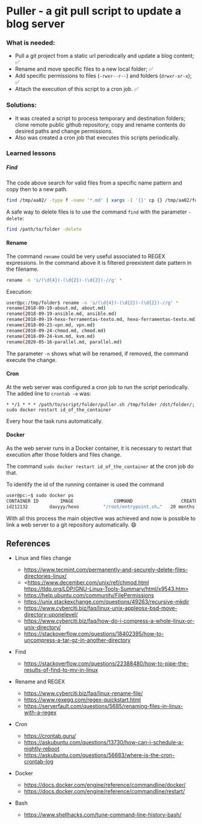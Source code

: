 # Puller - a git pull script to update a blog server


### What is needed:

- Pull a git project from a static url periodically and update a blog content; :white_check_mark:
- Rename and move specific files to a new local folder; :white_check_mark:
- Add specific permissions to files (`-rwxr--r--`) and folders (`drwxr-xr-x`); :white_check_mark:
- Attach the execution of this script to a cron job. :white_check_mark:

### Solutions:
- It was created a script to process temporary and destination folders; clone remote public github repository; copy and rename contents do desired paths and change permissions.
- Also was created a cron job that executes this scripts periodically.


### Learned lessons

##### Find

The code above search for valid files from a specific name pattern and copy then to a new path.

```sh
find /tmp/aa02/ -type f -name '*.md' | xargs -I '{}' cp {} /tmp/aa02/folder
```

A safe way to delete files is to use the command `find` with the parameter `-delete`:

```sh
find /path/to/folder -delete
```

#### Rename

The command `rename` could be very useful associated to REGEX expressions. In the command above it is filtered preexistent date pattern in the filename.

```sh
rename -n 's/(\d{4})-(\d{2})-(\d{2})-//g' *
```

Execution:

```sh
user@pc:/tmp/folder$ rename -n 's/(\d{4})-(\d{2})-(\d{2})-//g' *
rename(2018-09-19-about.md, about.md)
rename(2018-09-19-ansible.md, ansible.md)
rename(2018-09-19-hexo-ferramentas-texto.md, hexo-ferramentas-texto.md)
rename(2018-09-23-vpn.md, vpn.md)
rename(2018-09-24-chmod.md, chmod.md)
rename(2018-09-24-kvm.md, kvm.md)
rename(2020-05-16-parallel.md, parallel.md)
```
The parameter `-n` shows what will be renamed, if removed, the command execute the change.


#### Cron

At the web server was configured a cron job to run the script periodically. The added line to `crontab -e` was:

```
* */1 * * * /path/to/script/folder/puller.sh /tmp/folder /dst/folder/; sudo docker restart id_of_the_container
```
Every hour the task runs automatically.


#### Docker

As the web server runs in a Docker container, it is necessary to restart that execution after those folders and files change.

The command `sudo docker restart id_of_the_container` at the cron job do that.

To identify the id of the running container is used the command

```sh
user@pc:~$ sudo docker ps
CONTAINER ID        IMAGE               COMMAND                  CREATED             STATUS              PORTS                    NAMES
id212132        davyyy/hexo         "/root/entrypoint.sh…"   20 months ago       Up 43 minutes       0.0.0.0:4000->4000/tcp   hexo-server
```

With all this process the main objective was achieved and now is possible to link a web server to a git repository automatically. :smile:


## References

- Linux and files change
  - <https://www.tecmint.com/permanently-and-securely-delete-files-directories-linux/>
  - <https://www.december.com/unix/ref/chmod.html
https://tldp.org/LDP/GNU-Linux-Tools-Summary/html/x9543.htm>
  - <https://help.ubuntu.com/community/FilePermissions>
  - <https://unix.stackexchange.com/questions/49263/recursive-mkdir>
  - <https://www.cyberciti.biz/faq/linux-unix-appleosx-bsd-move-directory-uponelevel/>
  - <https://www.cyberciti.biz/faq/how-do-i-compress-a-whole-linux-or-unix-directory/>
  - <https://stackoverflow.com/questions/18402395/how-to-uncompress-a-tar-gz-in-another-directory>

- Find
  - <https://stackoverflow.com/questions/22388480/how-to-pipe-the-results-of-find-to-mv-in-linux>

- Rename and REGEX
  - <https://www.cyberciti.biz/faq/linux-rename-file/>
  - <https://www.rexegg.com/regex-quickstart.html>
  - <https://serverfault.com/questions/5685/renaming-files-in-linux-with-a-regex>

- Cron
  - <https://crontab.guru/>
  - <https://askubuntu.com/questions/13730/how-can-i-schedule-a-nightly-reboot>
  - <https://askubuntu.com/questions/56683/where-is-the-cron-crontab-log>

- Docker
  - <https://docs.docker.com/engine/reference/commandline/docker/>
  - <https://docs.docker.com/engine/reference/commandline/restart/>

- Bash
  - <https://www.shellhacks.com/tune-command-line-history-bash/>
